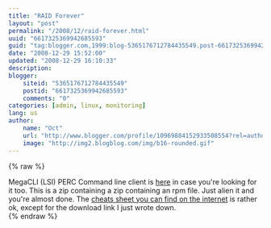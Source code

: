 ```yaml
---
title: "RAID Forever"
layout: "post"
permalink: "/2008/12/raid-forever.html"
uuid: "6617325369942685593"
guid: "tag:blogger.com,1999:blog-5365176712784435549.post-6617325369942685593"
date: "2008-12-29 15:52:00"
updated: "2008-12-29 16:10:33"
description: 
blogger:
    siteid: "5365176712784435549"
    postid: "6617325369942685593"
    comments: "0"
categories: [admin, linux, monitoring]
lang: us
author: 
    name: "Oct"
    url: "http://www.blogger.com/profile/10969884152933508554?rel=author"
    image: "http://img2.blogblog.com/img/b16-rounded.gif"
---
```


{% raw %}
<div class="css-full-post-content js-full-post-content">
MegaCLI (LSI) PERC Command line client is <a href="http://www.lsi.com/DistributionSystem/AssetDocument/support/downloads/megaraid/miscellaneous/linux/2.00.12_Linux_Cli.zip">here</a> in case you're looking for it too. This is a zip containing a zip containing an rpm file. Just alien it and you're almost done. The <a href="http://www.docstoc.com/docs/477297/DELL-PERC5i-Integrated---Emergency-Cheat-Sheet">cheats sheet you can find on the internet</a> is rather ok, except for the download link I just wrote down.
</div>
{% endraw %}